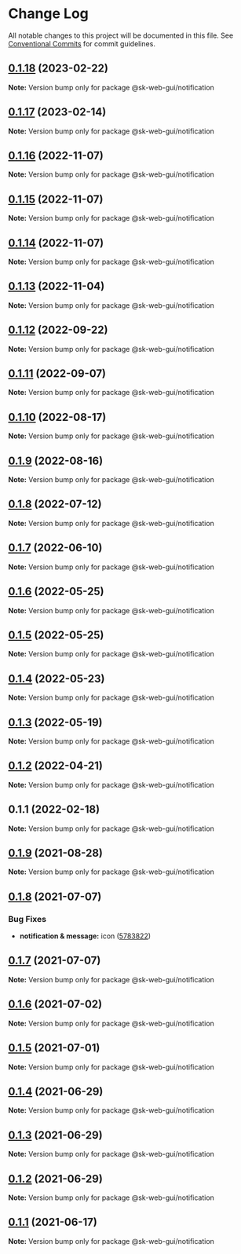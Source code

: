 # Change Log

All notable changes to this project will be documented in this file.
See [Conventional Commits](https://conventionalcommits.org) for commit guidelines.

## [0.1.18](https://github.com/Sundsvallskommun/web-shared-components/compare/@sk-web-gui/notification@0.1.17...@sk-web-gui/notification@0.1.18) (2023-02-22)

**Note:** Version bump only for package @sk-web-gui/notification

## [0.1.17](https://github.com/Sundsvallskommun/web-shared-components/compare/@sk-web-gui/notification@0.1.16...@sk-web-gui/notification@0.1.17) (2023-02-14)

**Note:** Version bump only for package @sk-web-gui/notification

## [0.1.16](https://github.com/Sundsvallskommun/web-shared-components/compare/@sk-web-gui/notification@0.1.15...@sk-web-gui/notification@0.1.16) (2022-11-07)

**Note:** Version bump only for package @sk-web-gui/notification

## [0.1.15](https://github.com/Sundsvallskommun/web-shared-components/compare/@sk-web-gui/notification@0.1.14...@sk-web-gui/notification@0.1.15) (2022-11-07)

**Note:** Version bump only for package @sk-web-gui/notification

## [0.1.14](https://github.com/Sundsvallskommun/web-shared-components/compare/@sk-web-gui/notification@0.1.13...@sk-web-gui/notification@0.1.14) (2022-11-07)

**Note:** Version bump only for package @sk-web-gui/notification

## [0.1.13](https://github.com/Sundsvallskommun/web-shared-components/compare/@sk-web-gui/notification@0.1.12...@sk-web-gui/notification@0.1.13) (2022-11-04)

**Note:** Version bump only for package @sk-web-gui/notification

## [0.1.12](https://github.com/Sundsvallskommun/web-shared-components/compare/@sk-web-gui/notification@0.1.11...@sk-web-gui/notification@0.1.12) (2022-09-22)

**Note:** Version bump only for package @sk-web-gui/notification

## [0.1.11](https://github.com/Sundsvallskommun/web-shared-components/compare/@sk-web-gui/notification@0.1.10...@sk-web-gui/notification@0.1.11) (2022-09-07)

**Note:** Version bump only for package @sk-web-gui/notification

## [0.1.10](https://github.com/Sundsvallskommun/web-shared-components/compare/@sk-web-gui/notification@0.1.9...@sk-web-gui/notification@0.1.10) (2022-08-17)

**Note:** Version bump only for package @sk-web-gui/notification

## [0.1.9](https://github.com/Sundsvallskommun/web-shared-components/compare/@sk-web-gui/notification@0.1.8...@sk-web-gui/notification@0.1.9) (2022-08-16)

**Note:** Version bump only for package @sk-web-gui/notification

## [0.1.8](https://github.com/Sundsvallskommun/web-shared-components/compare/@sk-web-gui/notification@0.1.7...@sk-web-gui/notification@0.1.8) (2022-07-12)

**Note:** Version bump only for package @sk-web-gui/notification

## [0.1.7](https://github.com/Sundsvallskommun/web-shared-components/compare/@sk-web-gui/notification@0.1.6...@sk-web-gui/notification@0.1.7) (2022-06-10)

**Note:** Version bump only for package @sk-web-gui/notification

## [0.1.6](https://github.com/Sundsvallskommun/web-shared-components/compare/@sk-web-gui/notification@0.1.5...@sk-web-gui/notification@0.1.6) (2022-05-25)

**Note:** Version bump only for package @sk-web-gui/notification

## [0.1.5](https://github.com/Sundsvallskommun/web-shared-components/compare/@sk-web-gui/notification@0.1.4...@sk-web-gui/notification@0.1.5) (2022-05-25)

**Note:** Version bump only for package @sk-web-gui/notification

## [0.1.4](https://github.com/Sundsvallskommun/web-shared-components/compare/@sk-web-gui/notification@0.1.3...@sk-web-gui/notification@0.1.4) (2022-05-23)

**Note:** Version bump only for package @sk-web-gui/notification

## [0.1.3](https://github.com/Sundsvallskommun/web-shared-components/compare/@sk-web-gui/notification@0.1.2...@sk-web-gui/notification@0.1.3) (2022-05-19)

**Note:** Version bump only for package @sk-web-gui/notification

## [0.1.2](https://github.com/Sundsvallskommun/web-shared-components/compare/@sk-web-gui/notification@0.1.1...@sk-web-gui/notification@0.1.2) (2022-04-21)

**Note:** Version bump only for package @sk-web-gui/notification

## 0.1.1 (2022-02-18)

**Note:** Version bump only for package @sk-web-gui/notification

## [0.1.9](https://github.com/vechai/sk-web-gui/compare/@sk-web-gui/notification@0.1.8...@sk-web-gui/notification@0.1.9) (2021-08-28)

**Note:** Version bump only for package @sk-web-gui/notification

## [0.1.8](https://github.com/vechai/sk-web-gui/compare/@sk-web-gui/notification@0.1.7...@sk-web-gui/notification@0.1.8) (2021-07-07)

### Bug Fixes

- **notification & message:** icon ([5783822](https://github.com/vechai/sk-web-gui/commit/5783822320792e79501377cb4fb7f1f200f977ea))

## [0.1.7](https://github.com/vechai/sk-web-gui/compare/@sk-web-gui/notification@0.1.6...@sk-web-gui/notification@0.1.7) (2021-07-07)

**Note:** Version bump only for package @sk-web-gui/notification

## [0.1.6](https://github.com/vechai/sk-web-gui/compare/@sk-web-gui/notification@0.1.5...@sk-web-gui/notification@0.1.6) (2021-07-02)

**Note:** Version bump only for package @sk-web-gui/notification

## [0.1.5](https://github.com/vechai/sk-web-gui/compare/@sk-web-gui/notification@0.1.4...@sk-web-gui/notification@0.1.5) (2021-07-01)

**Note:** Version bump only for package @sk-web-gui/notification

## [0.1.4](https://github.com/vechai/sk-web-gui/compare/@sk-web-gui/notification@0.1.3...@sk-web-gui/notification@0.1.4) (2021-06-29)

**Note:** Version bump only for package @sk-web-gui/notification

## [0.1.3](https://github.com/vechai/sk-web-gui/compare/@sk-web-gui/notification@0.1.2...@sk-web-gui/notification@0.1.3) (2021-06-29)

**Note:** Version bump only for package @sk-web-gui/notification

## [0.1.2](https://github.com/vechai/sk-web-gui/compare/@sk-web-gui/notification@0.1.1...@sk-web-gui/notification@0.1.2) (2021-06-29)

**Note:** Version bump only for package @sk-web-gui/notification

## [0.1.1](https://github.com/vechai/sk-web-gui/compare/@sk-web-gui/notification@0.1.0...@sk-web-gui/notification@0.1.1) (2021-06-17)

**Note:** Version bump only for package @sk-web-gui/notification
